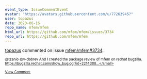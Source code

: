 ```yaml
---
event_type: IssueCommentEvent
avatar: "https://avatars.githubusercontent.com/u/77263945?"
user: topazus
date: 2023-06-16
repo_name: mfem/mfem
html_url: https://github.com/mfem/mfem/issues/3734
repo_url: https://github.com/mfem/mfem
---
```


<a href='https://github.com/topazus' target='_blank'>topazus</a> commented on issue <a href='https://github.com/mfem/mfem/issues/3734' target='_blank'>mfem/mfem#3734</a>.

<small>@tzanio @v-dobrev And I created the package review of mfem on redhat bugzilla. https://bugzilla.redhat.com/show_bug.cgi?id=2214308...</small>

<a href='https://github.com/mfem/mfem/issues/3734' target='_blank'>View Comment</a>